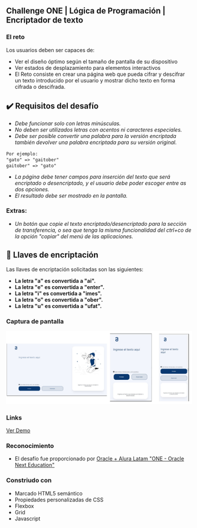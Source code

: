   <h2>Challenge ONE | Lógica de Programación | Encriptador de texto</h2>
 
### El reto

Los usuarios deben ser capaces de:

- Ver el diseño óptimo según el tamaño de pantalla de su dispositivo
- Ver estados de desplazamiento para elementos interactivos
- El Reto consiste en crear una página web que pueda cifrar y descifrar un texto introducido por el usuario y mostrar dicho texto en forma cifrada o descifrada.

## ✔️ Requisitos del desafío

- _Debe funcionar solo con letras minúsculas._
- _No deben ser utilizados letras con acentos ni caracteres especiales._
- _Debe ser posible convertir una palabra para la versión encriptada también devolver una palabra encriptada para su versión original._

```
Por ejemplo:
"gato" => "gaitober"
gaitober" => "gato"
```

- _La página debe tener campos para inserción del texto que será encriptado o desencriptado,
  y el usuario debe poder escoger entre as dos opciones._
- _El resultado debe ser mostrado en la pantalla._

### Extras:

- _Un botón que copie el texto encriptado/desencriptado para la sección de transferencia, o sea que tenga la misma funcionalidad del ctrl+co de la opción "copiar" del menú de las aplicaciones._

## 🔑 Llaves de encriptación

Las llaves de encriptación solicitadas son las siguientes:

- **La letra "a" es convertida a "ai".**
- **La letra "e" es convertida a "enter".**
- **La letra "i" es convertida a "imes".**
- **La letra "o" es convertida a "ober".**
- **La letra "u" es convertida a "ufat".**

### Captura de pantalla

<div align='center'>
<img src='./desing/screenshotall.jpg' alt='captura de pantalla'>
</div>

### Links

<a href="https://brayanlegarda1.github.io/Encriptador-de-texto/" target="_blank">Ver Demo</a>

### Reconocimiento

- El desafío fue proporcionado por [Oracle + Alura Latam "ONE - Oracle Next Education"](https://www.aluracursos.com/challenges/challenge-one-logica/sprint01-construye-un-encriptador-texto-con-javascript")

### Constriudo con

- Marcado HTML5 semántico
- Propiedades personalizadas de CSS
- Flexbox
- Grid
- Javascript
